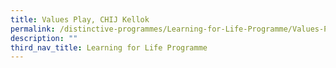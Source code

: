 ```yaml
---
title: Values Play, CHIJ Kellok
permalink: /distinctive-programmes/Learning-for-Life-Programme/Values-Play-CHIJ-Kellok/
description: ""
third_nav_title: Learning for Life Programme
---
```

